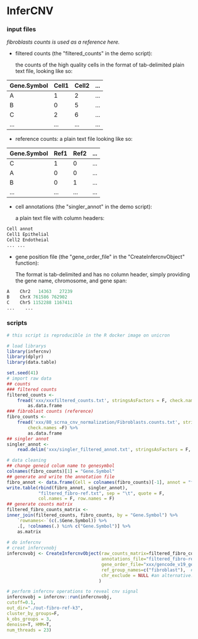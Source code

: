 # InferCNV

### input files

*fibroblasts counts is used as a reference here.*

- filtered counts (the "filtered_counts" in the demo script): 

  the counts of the high quality cells in the format of tab-delimited plain text file, looking like so:  

| Gene.Symbol | Cell1 | Cell2 | ...  |
| ----------- | ----- | ----- | ---- |
| A           | 1     | 2     | ...  |
| B           | 0     | 5     | ...  |
| C           | 2     | 6     | ...  |
| ...         | ...   | ...   | ...  |

- reference counts: a plain text file looking like so:  

| Gene.Symbol | Ref1 | Ref2 | ...  |
| ----------- | ---- | ---- | ---- |
| C           | 1    | 0    | ...  |
| A           | 0    | 0    | ...  |
| B           | 0    | 1    | ...  |
| ...         | ...  | ...  | ...  |

- cell annotations (the "singler_annot" in the demo script): 

  a plain text file with column headers:  

```r
Cell annot
Cell1 Epithelial
Cell2 Endotheial
... ...
```

- gene position file (the "gene_order_file" in the "CreateInfercnvObject" function): 

  The format is tab-delimited and has no column header, simply providing the gene name, chromosome, and gene span:

```r
A    Chr2	14363	27239
B    ChrX 761586 762902
C    Chr5 1152288 1167411
...    ...
```

### scripts

```r
# this script is reproducible in the R docker image on unicron

# load librarys
library(infercnv)
library(dplyr)
library(data.table)

set.seed(41)
# import raw data
## counts
### filtered counts
filtered_counts <- 
	fread('xxx/xxxfiltered_counts.txt', stringsAsFactors = F, check.names =F) %>% 
		as.data.frame
### fibroblast counts (reference)
fibro_counts <- 
	fread('xxx/80_scrna_cnv_normalization/Fibroblasts.counts.txt', stringsAsFactors = F,
        check.names =F) %>% 
		as.data.frame
## singler annot
singler_annot <- 
	read.delim('xxx/singler_filtered_annot.txt', stringsAsFactors = F, check.names = F)

# data cleaning
## change geneid colum name to genesymbol
colnames(fibro_counts)[1] = "Gene.Symbol"
## generate and write the annotation file
fibro_annot <- data.frame(Cell = colnames(fibro_counts)[-1], annot = "fibroblast")
write.table(rbind(fibro_annot, singler_annot), 
            "filtered_fibro-ref.txt", sep = "\t", quote = F, 
            col.names = F, row.names = F)
## generate counts matrix
filtered_fibro_counts_matrix <- 
inner_join(filtered_counts, fibro_counts, by = "Gene.Symbol") %>% 
	`rownames<-`(c(.$Gene.Symbol)) %>% 
	.[, !colnames(.) %in% c("Gene.Symbol")] %>% 
	as.matrix
 
# do infercnv
# creat infercvnobj
infercnvobj <- CreateInfercnvObject(raw_counts_matrix=filtered_fibro_counts_matrix, 
                                    annotations_file="filtered_fibro-ref.txt", delim="\t", 
                                    gene_order_file="xxx/gencode_v19_gene_pos.txt",
                                    ref_group_names=c("fibroblast"),  #an alternative: NULL
                                    chr_exclude = NULL #an alternative: c("ChrM", "ChrX")
                                   )

# perform infercnv operations to reveal cnv signal
infercnvobj = infercnv::run(infercnvobj, 
cutoff=0.1,
out_dir="./out-fibro-ref-k3",
cluster_by_groups=F, 
k_obs_groups = 3,
denoise=T, HMM=T,  
num_threads = 23)
```

